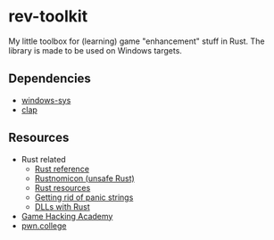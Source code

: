 # rev-toolkit
My little toolbox for (learning) game "enhancement" stuff in Rust.
The library is made to be used on Windows targets.

## Dependencies
- [windows-sys](https://crates.io/crates/windows-sys)
- [clap](https://crates.io/crates/clap)

## Resources
- Rust related
  - [Rust reference](https://doc.rust-lang.org/reference/introduction.html)
  - [Rustnomicon (unsafe Rust)](https://doc.rust-lang.org/nomicon/)
  - [Rust resources](https://www.unknowncheats.me/forum/rust-language-/360411-rust-resources-getting-started.html)
  - [Getting rid of panic strings](https://www.unknowncheats.me/forum/rust-language-/563696-rid-panic-strings-binary.html)
  - [DLLs with Rust](https://samrambles.com/guides/window-hacking-with-rust/creating-a-dll-with-rust/)
- [Game Hacking Academy](https://gamehacking.academy/)
- [pwn.college](https://pwn.college/)

